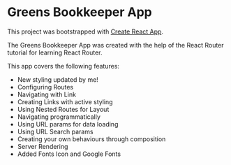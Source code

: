 # Greens Bookkeeper App

This project was bootstrapped with [Create React App](https://github.com/facebook/create-react-app).

The Greens Bookkeeper App was created with the help of the React Router tutorial for learning React Router.

This app covers the following features:

- New styling updated by me!
- Configuring Routes
- Navigating with Link
- Creating Links with active styling
- Using Nested Routes for Layout
- Navigating programmatically
- Using URL params for data loading
- Using URL Search params
- Creating your own behaviours through composition
- Server Rendering
- Added Fonts Icon and Google Fonts
